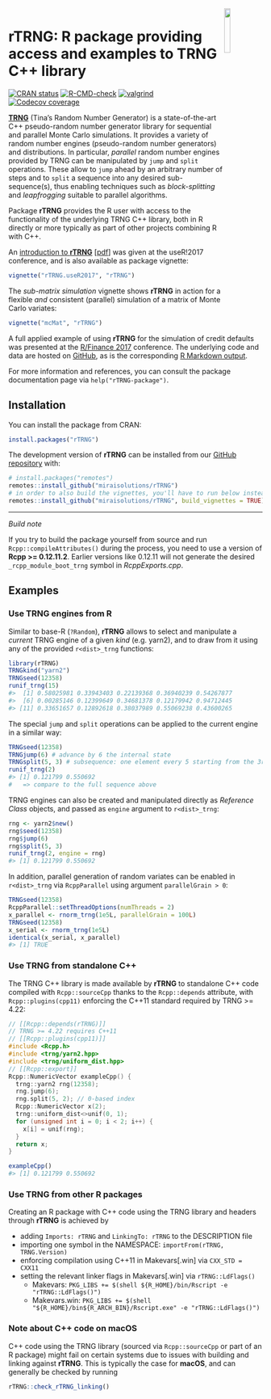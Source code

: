 
<!-- README.md is generated from README.Rmd. Please edit that file -->

<img src="man/figures/rTRNG.svg" align="right" width="15%" height="15%"/>

# rTRNG: R package providing access and examples to TRNG C++ library

<!-- badges: start -->

[![CRAN
status](http://www.r-pkg.org/badges/version/rTRNG)](https://cran.r-project.org/package=rTRNG)
[![R-CMD-check](https://github.com/miraisolutions/rTRNG/actions/workflows/ci.yaml/badge.svg)](https://github.com/miraisolutions/rTRNG/actions/workflows/ci.yaml)
[![valgrind](https://github.com/miraisolutions/rTRNG/actions/workflows/valgrind.yaml/badge.svg)](https://github.com/miraisolutions/rTRNG/actions/workflows/valgrind.yaml)
[![Codecov
coverage](https://codecov.io/gh/miraisolutions/rTRNG/branch/master/graph/badge.svg)](https://app.codecov.io/gh/miraisolutions/rTRNG/branch/master)
<!-- badges: end -->

**[TRNG](https://www.numbercrunch.de/trng/)** (Tina’s Random Number
Generator) is a state-of-the-art C++ pseudo-random number generator
library for sequential and parallel Monte Carlo simulations. It provides
a variety of random number engines (pseudo-random number generators) and
distributions. In particular, *parallel* random number engines provided
by TRNG can be manipulated by `jump` and `split` operations. These allow
to `jump` ahead by an arbitrary number of steps and to `split` a
sequence into any desired sub-sequence(s), thus enabling techniques such
as *block-splitting* and *leapfrogging* suitable to parallel algorithms.

Package **rTRNG** provides the R user with access to the functionality
of the underlying TRNG C++ library, both in R directly or more typically
as part of other projects combining R with C++.

An [introduction to
**rTRNG**](https://user2017.sched.com/event/Axpj/rtrng-advanced-parallel-random-number-generation-in-r)
\[[pdf](https://static.sched.com/hosted_files/user2017/93/Mirai.rTRNG.useR2017.pdf)\]
was given at the useR!2017 conference, and is also available as package
vignette:

``` r
vignette("rTRNG.useR2017", "rTRNG")
```

The *sub-matrix simulation* vignette shows **rTRNG** in action for a
flexible *and* consistent (parallel) simulation of a matrix of Monte
Carlo variates:

``` r
vignette("mcMat", "rTRNG")
```

A full applied example of using **rTRNG** for the simulation of credit
defaults was presented at the [R/Finance
2017](http://past.rinfinance.com/agenda/2017/talk/RiccardoPorreca.pdf)
conference. The underlying code and data are hosted on
[GitHub](https://github.com/miraisolutions/PortfolioRiskMC), as is the
corresponding [R Markdown
output](https://rawgit.com/miraisolutions/PortfolioRiskMC/master/RinFinance2017/PortfolioSimAndRiskBig.html).

For more information and references, you can consult the package
documentation page via `help("rTRNG-package")`.

## Installation

You can install the package from CRAN:

``` r
install.packages("rTRNG")
```

The development version of **rTRNG** can be installed from our [GitHub
repository](https://github.com/miraisolutions/rTRNG) with:

``` r
# install.packages("remotes")
remotes::install_github("miraisolutions/rTRNG")
# in order to also build the vignettes, you'll have to run below instead
remotes::install_github("miraisolutions/rTRNG", build_vignettes = TRUE)
```

------------------------------------------------------------------------

*Build note*

If you try to build the package yourself from source and run
`Rcpp::compileAttributes()` during the process, you need to use a
version of **Rcpp \>= 0.12.11.2**. Earlier versions like 0.12.11 will
not generate the desired `_rcpp_module_boot_trng` symbol in
*RcppExports.cpp*.

## Examples

### Use TRNG engines from R

Similar to base-R (`?Random`), **rTRNG** allows to select and manipulate
a *current* TRNG engine of a given *kind* (e.g. yarn2), and to draw from
it using any of the provided `r<dist>_trng` functions:

``` r
library(rTRNG)
TRNGkind("yarn2") 
TRNGseed(12358)
runif_trng(15)
#>  [1] 0.58025981 0.33943403 0.22139368 0.36940239 0.54267877
#>  [6] 0.00285146 0.12399649 0.34681378 0.12179942 0.94712445
#> [11] 0.33651657 0.12892618 0.38037989 0.55069238 0.43600265
```

The special `jump` and `split` operations can be applied to the current
engine in a similar way:

``` r
TRNGseed(12358)
TRNGjump(6) # advance by 6 the internal state
TRNGsplit(5, 3) # subsequence: one element every 5 starting from the 3rd
runif_trng(2)
#> [1] 0.121799 0.550692
#   => compare to the full sequence above
```

TRNG engines can also be created and manipulated directly as *Reference
Class* objects, and passed as `engine` argument to `r<dist>_trng`:

``` r
rng <- yarn2$new()
rng$seed(12358)
rng$jump(6)
rng$split(5, 3)
runif_trng(2, engine = rng)
#> [1] 0.121799 0.550692
```

In addition, parallel generation of random variates can be enabled in
`r<dist>_trng` via `RcppParallel` using argument `parallelGrain > 0`:

``` r
TRNGseed(12358)
RcppParallel::setThreadOptions(numThreads = 2)
x_parallel <- rnorm_trng(1e5L, parallelGrain = 100L)
TRNGseed(12358)
x_serial <- rnorm_trng(1e5L)
identical(x_serial, x_parallel)
#> [1] TRUE
```

### Use TRNG from standalone C++

The TRNG C++ library is made available by **rTRNG** to standalone C++
code compiled with `Rcpp::sourceCpp` thanks to the `Rcpp::depends`
attribute, with `Rcpp::plugins(cpp11)` enforcing the C++11 standard
required by TRNG \>= 4.22:

``` cpp
// [[Rcpp::depends(rTRNG)]]
// TRNG >= 4.22 requires C++11
// [[Rcpp::plugins(cpp11)]]
#include <Rcpp.h>
#include <trng/yarn2.hpp>
#include <trng/uniform_dist.hpp>
// [[Rcpp::export]]
Rcpp::NumericVector exampleCpp() {
  trng::yarn2 rng(12358);
  rng.jump(6);
  rng.split(5, 2); // 0-based index
  Rcpp::NumericVector x(2);
  trng::uniform_dist<>unif(0, 1);
  for (unsigned int i = 0; i < 2; i++) {
    x[i] = unif(rng);
  }
  return x;
}
```

``` r
exampleCpp()
#> [1] 0.121799 0.550692
```

### Use TRNG from other R packages

Creating an R package with C++ code using the TRNG library and headers
through **rTRNG** is achieved by

- adding `Imports: rTRNG` and `LinkingTo: rTRNG` to the DESCRIPTION file
- importing one symbol in the NAMESPACE:
  `importFrom(rTRNG, TRNG.Version)`
- enforcing compilation using C++11 in Makevars\[.win\] via
  `CXX_STD = CXX11`
- setting the relevant linker flags in Makevars\[.win\] via
  `rTRNG::LdFlags()`
  - Makevars:
    `PKG_LIBS += $(shell ${R_HOME}/bin/Rscript -e "rTRNG::LdFlags()")`
  - Makevars.win:
    `PKG_LIBS += $(shell "${R_HOME}/bin${R_ARCH_BIN}/Rscript.exe" -e "rTRNG::LdFlags()")`

### Note about C++ code on macOS

C++ code using the TRNG library (sourced via `Rcpp::sourceCpp` or part
of an R package) might fail on certain systems due to issues with
building and linking against **rTRNG**. This is typically the case for
**macOS**, and can generally be checked by running

``` r
rTRNG::check_rTRNG_linking()
```
